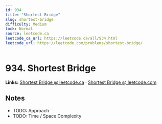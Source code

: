 ```yaml
--- 
id: 934
title: "Shortest Bridge"
slug: shortest-bridge
difficulty: Medium
lock: Normal
source: leetcode.ca
leetcode_ca_url: https://leetcode.ca/all/934.html
leetcode_url: https://leetcode.com/problems/shortest-bridge/
---
```


# 934. Shortest Bridge

**Links:** [Shortest Bridge @ leetcode.ca](https://leetcode.ca/all/934.html) · [Shortest Bridge @ leetcode.com](https://leetcode.com/problems/shortest-bridge/)

## Notes
- TODO: Approach
- TODO: Time / Space Complexity
